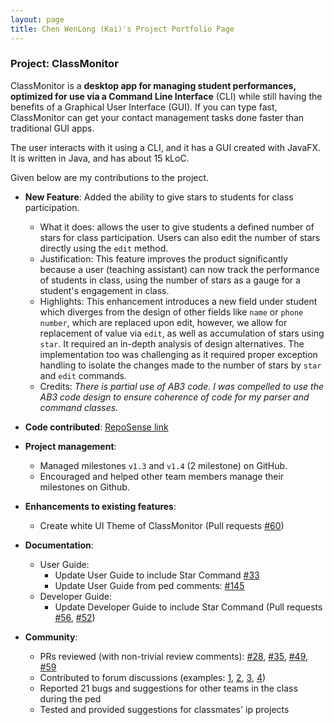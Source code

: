 ```yaml
---
layout: page
title: Chen WenLong (Kai)'s Project Portfolio Page
---
```


### Project: ClassMonitor

ClassMonitor is a **desktop app for managing student performances, optimized for use via a Command Line Interface** (CLI) while still having the benefits of a Graphical User Interface (GUI). If you can type fast, ClassMonitor can get your contact management tasks done faster than traditional GUI apps.

The user interacts with it using a CLI, and it has a GUI created with JavaFX. It is written in Java, and has about 15 kLoC.

Given below are my contributions to the project.

* **New Feature**: Added the ability to give stars to students for class participation.
  * What it does: allows the user to give students a defined number of stars for class participation. Users can also edit the number of stars directly using the `edit` method.
  * Justification: This feature improves the product significantly because a user (teaching assistant) can now track the performance of students in class, using the number of stars as a gauge for a student's engagement in class.
  * Highlights: This enhancement introduces a new field under student which diverges from the design of other fields like `name` or `phone number`, which are replaced upon edit, however, we allow for replacement of value via `edit`, as well as accumulation of stars using `star`. It required an in-depth analysis of design alternatives. The implementation too was challenging as it required proper exception handling to isolate the changes made to the number of stars by `star` and `edit` commands.
  * Credits: *There is partial use of AB3 code. I was compelled to use the AB3 code design to ensure coherence of code for my parser and command classes.*

* **Code contributed**: [RepoSense link](https://nus-cs2103-ay2324s2.github.io/tp-dashboard/?search=f13-4&sort=groupTitle&sortWithin=title&timeframe=commit&mergegroup=&groupSelect=groupByRepos&breakdown=true&checkedFileTypes=docs~functional-code~test-code~other&since=2024-02-23&tabOpen=true&tabType=authorship&tabAuthor=c-wenlong&tabRepo=AY2324S2-CS2103T-F13-4%2Ftp%5Bmaster%5D&authorshipIsMergeGroup=false&authorshipFileTypes=docs~functional-code~test-code~other&authorshipIsBinaryFileTypeChecked=false&authorshipIsIgnoredFilesChecked=false)

* **Project management**:
  * Managed milestones `v1.3` and `v1.4` (2 milestone) on GitHub.
  * Encouraged and helped other team members manage their milestones on Github.

* **Enhancements to existing features**:
  * Create white UI Theme of ClassMonitor (Pull requests [\#60](https://github.com/AY2324S2-CS2103T-F13-4/tp/pull/60))

* **Documentation**:
  * User Guide:
    * Update User Guide to include Star Command [\#33](https://github.com/AY2324S2-CS2103T-F13-4/tp/pull/33)
    * Update User Guide from ped comments: [\#145](https://github.com/AY2324S2-CS2103T-F13-4/tp/pull/145)
  * Developer Guide:
    * Update Developer Guide to include Star Command (Pull requests [\#56](https://github.com/AY2324S2-CS2103T-F13-4/tp/pull/56), [\#52](https://github.com/AY2324S2-CS2103T-F13-4/tp/pull/52))

* **Community**:
  * PRs reviewed (with non-trivial review comments): [\#28](https://github.com/AY2324S2-CS2103T-F13-4/tp/pull/26), [\#35](https://github.com/AY2324S2-CS2103T-F13-4/tp/pull/28), [\#49](https://github.com/AY2324S2-CS2103T-F13-4/tp/pull/33), [\#59](https://github.com/AY2324S2-CS2103T-F13-4/tp/pull/35)
  * Contributed to forum discussions (examples: [1](https://github.com/nus-cs2103-AY2324S2/forum/issues/10), [2](https://github.com/nus-cs2103-AY2324S2/forum/issues/228), [3](https://github.com/nus-cs2103-AY2324S2/forum/issues/365), [4](https://github.com/nus-cs2103-AY2324S2/forum/issues/424))
  * Reported 21 bugs and suggestions for other teams in the class during the ped
  * Tested and provided suggestions for classmates' ip projects

